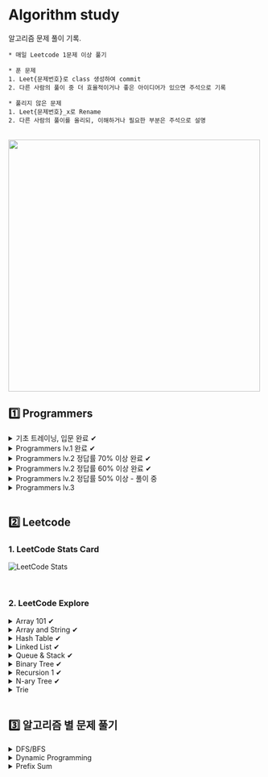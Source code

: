 # Algorithm study

알고리즘 문제 풀이 기록.

```text
* 매일 Leetcode 1문제 이상 풀기

* 푼 문제
1. Leet{문제번호}로 class 생성하여 commit
2. 다른 사람의 풀이 중 더 효율적이거나 좋은 아이디어가 있으면 주석으로 기록

* 풀리지 않은 문제  
1. Leet{문제번호}_x로 Rename
2. 다른 사람의 풀이를 올리되, 이해하거나 필요한 부분은 주석으로 설명
```

<br>

<img src="https://github.com/JisooPyo/Sesak-DevOps/assets/130378232/055bfc6d-c2fd-49bc-a3d9-3a8fe651f6e4" width="500px">

## 1️⃣ Programmers

<details>
<summary>
기초 트레이닝, 입문 완료 ✔
</summary>

| ![코딩 기초 트레이닝 캘린더](https://github.com/JisooPyo/My-Study/assets/130378232/ecdaf685-54e7-415f-8194-62d2a131a668) | ![코딩테스트 입문 캘린더 (1)](https://github.com/JisooPyo/My-Study/assets/130378232/4daaedbf-d6c0-40a1-a8f1-acb7cd183f8e) |
|---------------------------------------------------------------------------------------------------------------|-----------------------------------------------------------------------------------------------------------------|

</details>

<details>
<summary>
Programmers lv.1 완료 ✔
</summary>

![image](https://github.com/JisooPyo/My-Study/assets/130378232/fdd15c4e-d3c0-4a26-9305-e5e0cb563b9b)

+) 2024 KAKAO WINTER INTERNSHIP 가장 많이 받은 선물

</details>

<details>
<summary>
Programmers lv.2 정답률 70% 이상 완료 ✔
</summary>

* 최댓값과 최솟값
* JadenCase 문자열 만들기
* 최솟값 만들기
* 올바른 괄호
* 이진 변환 반복하기
* 숫자의 표현
* 다음 큰 숫자
* 피보나치 수
* 짝지어 제거하기
* 카펫

---

</details>

<details>
<summary>
Programmers lv.2 정답률 60% 이상 완료 ✔
</summary>

* 영어 끝말잇기
* 구명보트
* 점프와 순간 이동
* 예상 대진표
* N개의 최소공배수
* 멀리 뛰기
* 귤 고르기
* 연속 부분 수열 합의 개수
* 괄호 회전하기
* 할인 행사
* n^2 배열 자르기
* H-Index
* 행렬의 곱셈
* [1차] 캐시
* 의상
* 튜플
* 기능개발
* 프로세스
* 뉴스 클러스터링
* 피로도
* 전화번호 목록
* k진수에서 소수 개수 구하기
* 타겟 넘버

---

</details>

<details>
<summary>
Programmers lv.2 정답률 50% 이상 - 풀이 중
</summary>

* [3차] 압축
* [3차] n진수 게임
* 게임 맵 최단거리
* 모음사전
* 더 맵게
* 주차 요금 계산
* 방문 길이
* 주식 가격
* 뒤에 있는 큰 수 찾기
* 땅따먹기
* 스킬트리
* 오픈채팅방
* 롤케이크 자르기
* [3차] 파일명 정렬
* [1차] 프렌즈4블록
* 2xn 타일링
* 택배상자
* 가장 큰 수
* 2개 이하로 다른 비트
* 쿼드압축 후 개수 세기
* 숫자 변환하기

---

</details>

<details>
<summary>
Programmers lv.3 
</summary>

* 정수 삼각형

---

</details>

<br>

## 2️⃣ Leetcode

### 1. LeetCode Stats Card

![LeetCode Stats](https://leetcard.jacoblin.cool/JisooPyo?theme=nord&font=IBM%20Plex%20Mono&ext=activity)

<br>

### 2. LeetCode Explore

<details>
<summary>
Array 101 ✔
</summary>

#### Introduction

* Max Consecutive Ones
* Find Numbers with Even Number of Digits
* Squares of a Sorted Array

#### Inserting Items Into an Array

* Duplicate Zeros
* Merge Sorted Array

#### Deleting Items From an Array

* Remove Element
* Remove Duplicates from Sorted Array

#### Searching for Items in an Array

* Check If N and Its Double Exist
* Valid Mountain Array

#### In-Place Operations

* Replace Elements with Greatest Element on Right Side
* Remove Duplicates from Sorted Array
* Move Zeroes
* Sort Array By Parity
* Remove Element

#### Conclusion

* Height Checker
* Third Maximum Number
* Find All Numbers Disappeared in an Array
* Squares of a Sorted Array

---

</details>

<details>
<summary>
Array and String ✔
</summary>

#### Introduction to Array

* Find Pivot Index
* Largest Number At Least Twice of Others
* Plus One

#### Introduction to 2D Array

* Diagonal Traverse
* Spiral Matrix
* Pascal's Triangle

#### Introduction to String

* Add Binary
* Implement strStr()
* Longest Common Prefix

#### Two-Pointer Technique

* Reverse String
* Array Partition 1
* Two Sum 2
* Minimum Size Subarray Sum

#### Conclusion

* Rotate Array
* Pascal's Triangle 2
* Reverse Words in a String
* Reverse Words in a String 3

---

</details>

<details>
<summary>
Hash Table ✔
</summary>

#### Design a Hash Table

* Design HashSet
* Design HashMap

#### Practical Application - Hash Set

* Contains Duplicate
* Single Number
* Intersection of Two Arrays
* Happy Number

#### Practical Application - Hash Map

* Two Sum
* Isomorphic Strings
* Minimum Index Sum Of Two Lists
* First Unique Character in a String
* Intersection of Two Arrays 2
* Contains Duplicate 2

#### Practical Application - Design the Key

* Group Anagrams
* Valid Sudoku
* Find Duplicate Subtrees

#### Conclusion

* Jewels and Stones
* Longest Substring Without Repeating Characters
* 4Sum 2
* Top K Frequent Elements
* Insert Delete GetRandom O(1)

---

</details>

<details>
<summary>
Linked List ✔
</summary>

#### Singly Linked List

* Design Linked List

#### Two Pointer Technique

* Linked List Cycle
* Linked List Cycle 2
* Intersection of Two Linked Lists
* Remove Nth Node From End of List

#### Classic Problems

* Reverse Linked List
* Remove Linked List Elements
* Odd Even Linked List
* Palindrome Linked List

#### Doubly Linked List

* Design Doubly Linked List

#### Conclusion

* Merge Two Sorted Lists
* Add Two Numbers
* Flatten a Multilevel Doubly Linked List
* Copy List with Random Pointer
* Rotate List

---

</details>

<details>
<summary>
Queue & Stack ✔
</summary>

#### Queue: First-in-first-out Data Structure

* Design Circular Queue

#### Stack: Last-in-first-out Data Structure

* Min Stack
* Valid Parentheses
* Daily Temperatures
* Evaluate Reverse Polish Notation

#### Queue and BFS

* Number of Islands
* Open the Lock
* Perfect Squares

#### Stack and DFS

* Clone Graph
* Target Sum

#### Conclusion

* Implement Queue using Stacks
* Implement Stack using Queues
* Decode String
* Flood Fill
* 01 Matrix
* Keys and Rooms

---

</details>

<details>
<summary>
Binary Tree ✔
</summary>

#### Traverse A Tree

* Binary Tree Preorder Traversal
* Binary Tree Inorder Traversal
* Binary Tree Postorder Traversal
* Binary Tree Level Order Traversal

#### Solve Problems Recursively

* Maximum Depth of Binary Tree
* Symmetric Tree
* Path Sum

#### Conclusion

* Construct Binary Tree from Inorder and Postorder Traversal
* Construct Binary Tree from Preorder and Inorder Traversal
* Populating Next Right Pointers in Each Node
* Populating Next Right Pointers in Each Node 2
* Lowest Common Ancestor of a Binary Tree
* Serialize and Deserialize Binary Tree

---

</details>

<details>
<summary>
Recursion 1 ✔
</summary>

#### Principle of Recursion

* Reverse String
* Swap Nodes in Pairs

#### Recurrence Relation

* Reverse Linked List
* Search in a Binary Search Tree
* Pascal's Triangle 2

#### Memoization

* Fibonacci Number
* Climbing Stairs

#### Complexity Analysis

* Maximum Depth of Binary Tree
* Pow(x, n)

#### Conclusion

* Merge Two Sorted Lists
* K-th Symbol in Grammar
* Unique Binary Search Trees 2

---

</details>

<details>
<summary>
N-ary Tree ✔
</summary>

#### Traversal

* N-ary Tree Preorder Traversal
* N-ary Tree Postorder Traversal
* N-ary Tree Level Order Traversal

#### Recursion

* Maximum Depth of N-ary Tree

---

</details>

<details>
<summary>
Trie
</summary>

#### Basic Operations

* Implement Trie(Prefix Tree)

#### Practical Application 1

* Map Sum Pairs

---

</details>

<br>

## 3️⃣ 알고리즘 별 문제 풀기

<details>
<summary>
DFS/BFS
</summary>

### Programmers

* 타겟넘버 - DFS
* 게임 맵 최단거리 - BFS

### Leetcode

#### DFS

* 1379 - Find a Corresponding Node of a Binary Tree in a Clone of That Tree
* 938 - Range Sum of BST
* 617 - Merge Two Binary Trees
* 897 - Increasing Order Search Tree
* 2331 - Evaluate Boolean Binary Tree
* 590 - N-ary Tree Postorder Traversal

#### BFS

* 226 - Invert Binary Tree
* 104 - Maximum Depth of Binary Tree

---

</details>

<details>
<summary>
Dynamic Programming
</summary>

### Programmers

* 정수 삼각형

### Leetcode

* 338 - Counting Bits
* 509 - Fibonacci Number

---

</details>

<details>
<summary>
Prefix Sum
</summary>

### Leetcode

* 209 - Minimum Size Subarray Sum
* 238 - Product of Array Except Self
* 525 - Contiguous Array
* 724 - Find Pivot Index
* 930 - Binary Subarrays With Sum
* 1480 - Running Sum of 1d Array
* 1588 - Sum of All Odd Length Subarrays
* 1991 - Find the Middle Index in Array
* 2485 - Find the Pivot Integer
* 2574 - Left and Right Sum Differences

---

</details>
